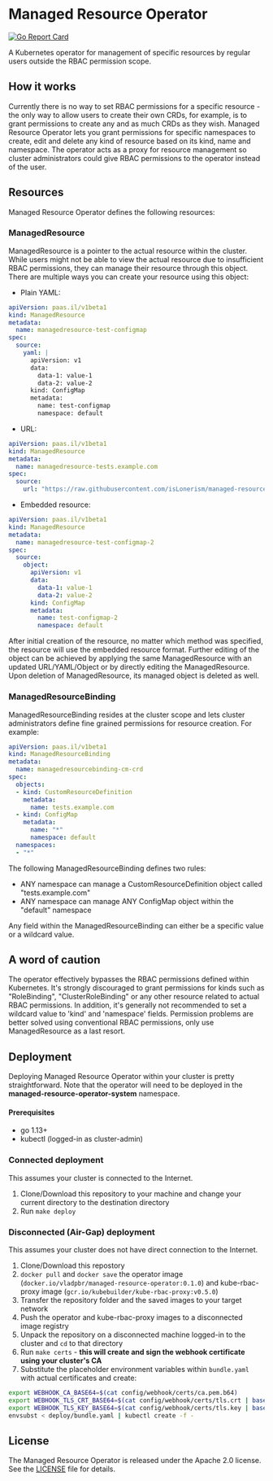 # Managed Resource Operator

[![Go Report Card](https://goreportcard.com/badge/github.com/isLonerism/managed-resource-operator)](https://goreportcard.com/report/github.com/isLonerism/managed-resource-operator)

A Kubernetes operator for management of specific resources by regular users outside the RBAC permission scope.

## How it works

Currently there is no way to set RBAC permissions for a specific resource - the only way to allow users to create their own CRDs, for example, is to grant permissions to create any and as much CRDs as they wish. Managed Resource Operator lets you grant permissions for specific namespaces to create, edit and delete any kind of resource based on its kind, name and namespace. The operator acts as a proxy for resource management so cluster administrators could give RBAC permissions to the operator instead of the user.

## Resources

Managed Resource Operator defines the following resources:

### ManagedResource

ManagedResource is a pointer to the actual resource within the cluster. While users might not be able to view the actual resource due to insufficient RBAC permissions, they can manage their resource through this object. There are multiple ways you can create your resource using this object:

- Plain YAML:

``` yaml
apiVersion: paas.il/v1beta1
kind: ManagedResource
metadata:
  name: managedresource-test-configmap
spec:
  source:
    yaml: |
      apiVersion: v1
      data:
        data-1: value-1
        data-2: value-2
      kind: ConfigMap
      metadata:
        name: test-configmap
        namespace: default
```

- URL:

``` yaml
apiVersion: paas.il/v1beta1
kind: ManagedResource
metadata:
  name: managedresource-tests.example.com
spec:
  source:
    url: "https://raw.githubusercontent.com/isLonerism/managed-resource-operator/master/examples/objects/apiextensions_v1beta1_tests.example.com.yaml"
```

- Embedded resource:

``` yaml
apiVersion: paas.il/v1beta1
kind: ManagedResource
metadata:
  name: managedresource-test-configmap-2
spec:
  source:
    object:
      apiVersion: v1
      data:
        data-1: value-1
        data-2: value-2
      kind: ConfigMap
      metadata:
        name: test-configmap-2
        namespace: default
```

After initial creation of the resource, no matter which method was specified, the resource will use the embedded resource format. Further editing of the object can be achieved by applying the same ManagedResource with an updated URL/YAML/Object or by directly editing the ManagedResource. Upon deletion of ManagedResource, its managed object is deleted as well.

### ManagedResourceBinding

ManagedResourceBinding resides at the cluster scope and lets cluster administrators define fine grained permissions for resource creation. For example:

``` yaml
apiVersion: paas.il/v1beta1
kind: ManagedResourceBinding
metadata:
  name: managedresourcebinding-cm-crd
spec:
  objects:
  - kind: CustomResourceDefinition
    metadata:
      name: tests.example.com
  - kind: ConfigMap
    metadata:
      name: "*"
      namespace: default
  namespaces:
  - "*"
```

The following ManagedResourceBinding defines two rules:
- ANY namespace can manage a CustomResourceDefinition object called "tests.example.com"
- ANY namespace can manage ANY ConfigMap object within the "default" namespace

Any field within the ManagedResourceBinding can either be a specific value or a wildcard value.

## A word of caution

The operator effectively bypasses the RBAC permissions defined within Kubernetes. It's strongly discouraged to grant permissions for kinds such as "RoleBinding", "ClusterRoleBinding" or any other resource related to actual RBAC permissions. In addition, it's generally not recommended to set a wildcard value to 'kind' and 'namespace' fields. Permission problems are better solved using conventional RBAC permissions, only use ManagedResource as a last resort.

## Deployment

Deploying Managed Resource Operator within your cluster is pretty straightforward. Note that the operator will need to be deployed in the **managed-resource-operator-system** namespace.

#### Prerequisites

- go 1.13+
- kubectl (logged-in as cluster-admin)

### Connected deployment

This assumes your cluster is connected to the Internet.

1. Clone/Download this repository to your machine and change your current directory to the destination directory
2. Run `make deploy`

### Disconnected (Air-Gap) deployment

This assumes your cluster does not have direct connection to the Internet.

1. Clone/Download this repostory
2. `docker pull` and `docker save` the operator image (`docker.io/vladpbr/managed-resource-operator:0.1.0`) and kube-rbac-proxy image (`gcr.io/kubebuilder/kube-rbac-proxy:v0.5.0`)
3. Transfer the repository folder and the saved images to your target network
4. Push the operator and kube-rbac-proxy images to a disconnected image registry
5. Unpack the repository on a disconnected machine logged-in to the cluster and `cd` to that directory
6. Run `make certs` - **this will create and sign the webhook certificate using your cluster's CA**
7. Substitute the placeholder environment variables within `bundle.yaml` with actual certificates and create:
``` bash
export WEBHOOK_CA_BASE64=$(cat config/webhook/certs/ca.pem.b64)
export WEBHOOK_TLS_CRT_BASE64=$(cat config/webhook/certs/tls.crt | base64 -w0)
export WEBHOOK_TLS_KEY_BASE64=$(cat config/webhook/certs/tls.key | base64 -w0)
envsubst < deploy/bundle.yaml | kubectl create -f -
```

## License

The Managed Resource Operator is released under the Apache 2.0 license. See the [LICENSE][license_file] file for details.

[license_file]:https://github.com/isLonerism/managed-resource-operator/blob/master/LICENSE